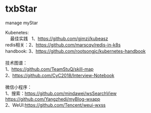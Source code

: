 # txbStar
manage myStar

Kubenetes:</br>
      最佳实践   1、https://github.com/gjmzj/kubeasz</br>
      redis相关：2、https://github.com/marscqy/redis-in-k8s</br>
      handbook: 3、https://github.com/rootsongjc/kubernetes-handbook</br></br>
技术图谱：</br>
     1、https://github.com/TeamStuQ/skill-map</br>
     2、https://github.com/CyC2018/Interview-Notebook</br></br>
微信小程序：</br>
     1、搜索：https://github.com/mindawei/wsSearchView</br>
             https://github.com/Yangzhedi/myBlog-wxapp</br>
     2、WeUI:https://github.com/Tencent/weui-wxss</br></br>
    
